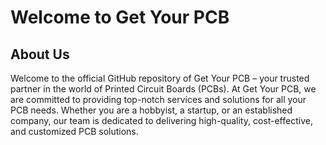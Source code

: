 # Welcome to Get Your PCB

## About Us

Welcome to the official GitHub repository of Get Your PCB – your trusted partner in the world of Printed Circuit Boards (PCBs). At Get Your PCB, we are committed to providing top-notch services and solutions for all your PCB needs. Whether you are a hobbyist, a startup, or an established company, our team is dedicated to delivering high-quality, cost-effective, and customized PCB solutions.
